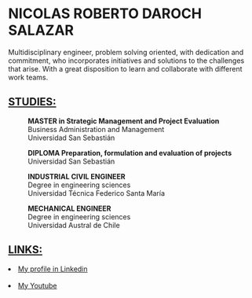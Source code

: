 <!DOCTYPE html>
<html>
<head>
<title>Nicolas Roberto Daroch Salazar</title>
</head>
<body>

<h1>NICOLAS ROBERTO DAROCH SALAZAR</h1>

<p>Multidisciplinary engineer, problem solving
    oriented, with dedication and commitment, who
    incorporates initiatives and solutions to the challenges
    that arise. With a great disposition to learn and
    collaborate with different work teams.</p>

<h2><b><u>STUDIES:</u></b></h2>
<p> <b><dd>MASTER in Strategic Management and Project Evaluation</b><br>
    Business Administration and Management<br>
    Universidad San Sebastián</p>
<p> <b>DIPLOMA Preparation, formulation and evaluation of projects</b><br>
    Universidad San Sebastián</p>
<p> <b>INDUSTRIAL CIVIL ENGINEER</b><br>
    Degree in engineering sciences<br>
    Universidad Técnica Federico Santa María</p>
<p> <b>MECHANICAL ENGINEER</b><br>
    Degree in engineering sciences<br>
    Universidad Austral de Chile</dd></p>

<h2><b><u>LINKS:</u></b></h2>
<li><a 
href="https://www.linkedin.com/in/nicolasdaroch/">My profile in Linkedin
</a></li><br>
<li><a 
href="https://www.youtube.com/watch?v=FW42LVlPyBE">My Youtube
</a></li><br>
</body>
</html>
